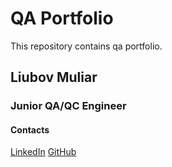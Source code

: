 # QA Portfolio

This repository contains qa portfolio.

## Liubov Muliar
### Junior QA/QC Engineer
#### Contacts

[LinkedIn](https://www.linkedin.com/in/liubov-muliar-280290238/)
[GitHub](https://github.com/Liubov77)